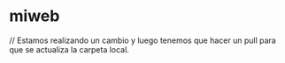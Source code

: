 # miweb
// Estamos realizando un cambio y luego tenemos que hacer un pull para que se actualiza la carpeta local.
